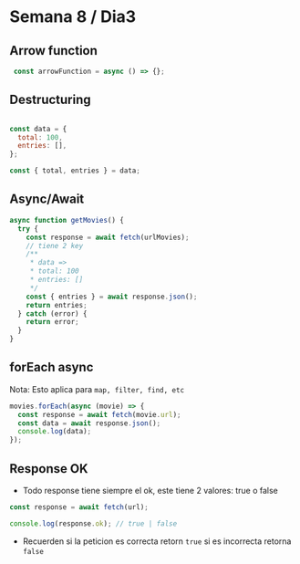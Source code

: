 # Semana 8 / Dia3

## Arrow function

```js
 const arrowFunction = async () => {};
```

## Destructuring

```js

const data = {
  total: 100,
  entries: [],
};

const { total, entries } = data;
```

## Async/Await

```js
async function getMovies() {
  try {
    const response = await fetch(urlMovies);
    // tiene 2 key
    /**
     * data =>
     * total: 100
     * entries: []
     */
    const { entries } = await response.json();
    return entries;
  } catch (error) {
    return error;
  }
}
```

## forEach async

Nota: Esto aplica para ```map, filter, find, etc```

```js
movies.forEach(async (movie) => {
  const response = await fetch(movie.url);
  const data = await response.json();
  console.log(data);
});

```

## Response OK

- Todo response tiene siempre el ok, este tiene 2 valores: true o false

```js
const response = await fetch(url);

console.log(response.ok); // true | false
```

- Recuerden si la peticion es correcta retorn ```true``` si es incorrecta retorna ```false```
